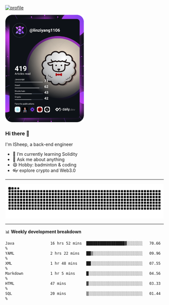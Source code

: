 [![profile](https://user-images.githubusercontent.com/54968314/208005045-e4b42f3b-833d-4242-bfcc-e764865553a2.svg)](https://www.calligrapher.ai/)

<a href="https://app.daily.dev/linziyang1106"><img src="/devcard.png" width="250" alt="ISheep's Dev Card"/></a>

### Hi there 🐏

I'm ISheep, a back-end engineer

- 🔭 I’m currently learning Solidity
- 💬 Ask me about anything
- 😄 Hobby: badminton & coding
- 👓 explore crypto and Web3.0

-------

![](https://raw.githubusercontent.com/ISheepp/ISheepp/output/github-contribution-grid-snake.svg)

-------

📊 **Weekly development breakdown**
<!--START_SECTION:waka-->

```text
Java                16 hrs 52 mins  █████████████████▓░░░░░░░   70.66 %
YAML                2 hrs 22 mins   ██▒░░░░░░░░░░░░░░░░░░░░░░   09.96 %
XML                 1 hr 48 mins    ██░░░░░░░░░░░░░░░░░░░░░░░   07.55 %
Markdown            1 hr 5 mins     █░░░░░░░░░░░░░░░░░░░░░░░░   04.56 %
HTML                47 mins         ▓░░░░░░░░░░░░░░░░░░░░░░░░   03.33 %
SQL                 20 mins         ▒░░░░░░░░░░░░░░░░░░░░░░░░   01.44 %
```

<!--END_SECTION:waka-->
